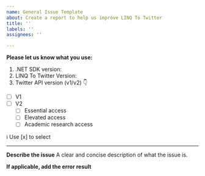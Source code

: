 ```yaml
---
name: General Issue Template
about: Create a report to help us improve LINQ To Twitter
title: ''
labels: ''
assignees: ''

---
```


**Please let us know what you use:**

1. .NET SDK version:
2. LINQ To Twitter Version:
3. Twitter API version (v1/v2) 👇
  * [ ] V1 
  * [ ] V2
    * [ ] Essential access 
    * [ ] Elevated access 
    * [ ] Academic research access

ℹ Use [x] to select

----

**Describe the issue**
A clear and concise description of what the issue is.


**If applicable, add the error result**
